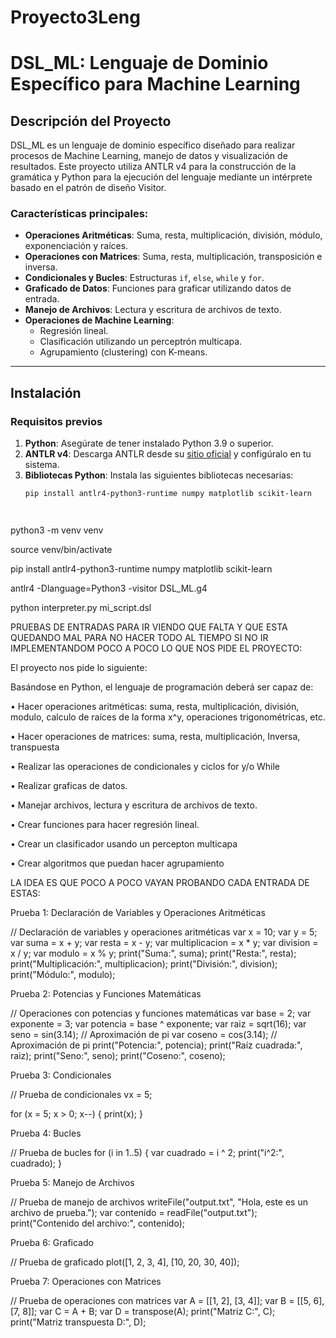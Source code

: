 # Proyecto3Leng
# DSL_ML: Lenguaje de Dominio Específico para Machine Learning

## Descripción del Proyecto
DSL_ML es un lenguaje de dominio específico diseñado para realizar procesos de Machine Learning, manejo de datos y visualización de resultados. Este proyecto utiliza ANTLR v4 para la construcción de la gramática y Python para la ejecución del lenguaje mediante un intérprete basado en el patrón de diseño Visitor.

### Características principales:
- **Operaciones Aritméticas**: Suma, resta, multiplicación, división, módulo, exponenciación y raíces.
- **Operaciones con Matrices**: Suma, resta, multiplicación, transposición e inversa.
- **Condicionales y Bucles**: Estructuras `if`, `else`, `while` y `for`.
- **Graficado de Datos**: Funciones para graficar utilizando datos de entrada.
- **Manejo de Archivos**: Lectura y escritura de archivos de texto.
- **Operaciones de Machine Learning**:
  - Regresión lineal.
  - Clasificación utilizando un perceptrón multicapa.
  - Agrupamiento (clustering) con K-means.

---

## Instalación

### Requisitos previos
1. **Python**: Asegúrate de tener instalado Python 3.9 o superior.
2. **ANTLR v4**: Descarga ANTLR desde su [sitio oficial](https://www.antlr.org/) y configúralo en tu sistema.
3. **Bibliotecas Python**:
   Instala las siguientes bibliotecas necesarias:
   ```bash
   pip install antlr4-python3-runtime numpy matplotlib scikit-learn




python3 -m venv venv

source venv/bin/activate

pip install antlr4-python3-runtime numpy matplotlib scikit-learn

antlr4 -Dlanguage=Python3 -visitor DSL_ML.g4

python interpreter.py mi_script.dsl



PRUEBAS DE ENTRADAS PARA IR VIENDO QUE FALTA Y QUE ESTA QUEDANDO MAL PARA NO HACER TODO AL TIEMPO SI NO IR IMPLEMENTANDOM POCO A POCO LO QUE NOS PIDE EL PROYECTO: 

El proyecto nos pide lo siguiente: 

Basándose en Python, el lenguaje de programación deberá ser capaz de:

• Hacer operaciones aritméticas: suma, resta, multiplicación, 
división, modulo, calculo de raíces de la forma x^y, operaciones 
trigonométricas, etc.

• Hacer operaciones de matrices: suma, resta, multiplicación, Inversa, 
transpuesta

• Realizar las operaciones de condicionales y ciclos for y/o While

• Realizar graficas de datos.

• Manejar archivos, lectura y escritura de archivos de texto.

• Crear funciones para hacer regresión lineal.

• Crear un clasificador usando un percepton multicapa

• Crear algoritmos que puedan hacer agrupamiento

LA IDEA ES QUE POCO A POCO VAYAN PROBANDO CADA ENTRADA DE ESTAS: 

Prueba 1: Declaración de Variables y Operaciones Aritméticas

// Declaración de variables y operaciones aritméticas
var x = 10;
var y = 5;
var suma = x + y;
var resta = x - y;
var multiplicacion = x * y;
var division = x / y;
var modulo = x % y;
print("Suma:", suma);
print("Resta:", resta);
print("Multiplicación:", multiplicacion);
print("División:", division);
print("Módulo:", modulo);

Prueba 2: Potencias y Funciones Matemáticas

// Operaciones con potencias y funciones matemáticas
var base = 2;
var exponente = 3;
var potencia = base ^ exponente;
var raiz = sqrt(16);
var seno = sin(3.14); // Aproximación de pi
var coseno = cos(3.14); // Aproximación de pi
print("Potencia:", potencia);
print("Raíz cuadrada:", raiz);
print("Seno:", seno);
print("Coseno:", coseno);

Prueba 3: Condicionales

// Prueba de condicionales
vx = 5;

for (x = 5; x > 0; x--) {
    print(x);
}


Prueba 4: Bucles

// Prueba de bucles
for (i in 1..5) {
    var cuadrado = i ^ 2;
    print("i^2:", cuadrado);
}

Prueba 5: Manejo de Archivos

// Prueba de manejo de archivos
writeFile("output.txt", "Hola, este es un archivo de prueba.");
var contenido = readFile("output.txt");
print("Contenido del archivo:", contenido);

Prueba 6: Graficado

// Prueba de graficado
plot([1, 2, 3, 4], [10, 20, 30, 40]);

Prueba 7: Operaciones con Matrices

// Prueba de operaciones con matrices
var A = [[1, 2], [3, 4]];
var B = [[5, 6], [7, 8]];
var C = A + B;
var D = transpose(A);
print("Matriz C:", C);
print("Matriz transpuesta D:", D);



